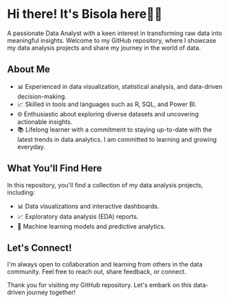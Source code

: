 
# Hi there! It's Bisola here👋🏾 

A passionate Data Analyst with a keen interest in transforming raw data into meaningful insights. Welcome to my GitHub repository, where I showcase my data analysis projects and share my journey in the world of data.

## About Me

- 📊 Experienced in data visualization, statistical analysis, and data-driven decision-making.
- 📈 Skilled in tools and languages such as R, SQL, and Power BI.
- 🌐 Enthusiastic about exploring diverse datasets and uncovering actionable insights.
- 📚 Lifelong learner with a commitment to staying up-to-date with the latest trends in data analytics. I am committed to learning and growing everyday. 

## What You'll Find Here

In this repository, you'll find a collection of my data analysis projects, including:

- 📊 Data visualizations and interactive dashboards.
- 📈 Exploratory data analysis (EDA) reports.
- 🧠 Machine learning models and predictive analytics.

## Let's Connect!

I'm always open to collaboration and learning from others in the data community. Feel free to reach out, share feedback, or connect.

Thank you for visiting my GitHub repository. Let's embark on this data-driven journey together!

<!---
bisolaola/bisolaola is a ✨ special ✨ repository because its `README.md` (this file) appears on your GitHub profile.
You can click the Preview link to take a look at your changes.
--->
